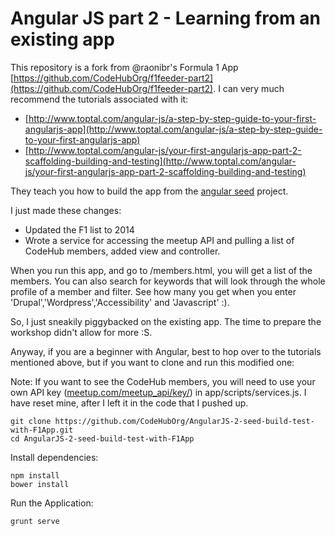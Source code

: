 # Angular JS part 2 - Learning from an existing app

This repository is a fork from @raonibr's Formula 1 App [https://github.com/CodeHubOrg/f1feeder-part2](https://github.com/CodeHubOrg/f1feeder-part2). 
I can very much recommend the tutorials associated with it:
- [http://www.toptal.com/angular-js/a-step-by-step-guide-to-your-first-angularjs-app](http://www.toptal.com/angular-js/a-step-by-step-guide-to-your-first-angularjs-app)
- [http://www.toptal.com/angular-js/your-first-angularjs-app-part-2-scaffolding-building-and-testing](http://www.toptal.com/angular-js/your-first-angularjs-app-part-2-scaffolding-building-and-testing)

They teach you how to build the app from the [angular seed](https://github.com/angular/angular-seed) project. 

I just made these changes:
- Updated the F1 list to 2014
- Wrote a service for accessing the meetup API and pulling a list of CodeHub members, added view and controller. 

When you run this app, and go to /members.html, you will get a list of the members. You can also search for keywords that will look through the whole profile of a member and filter. See how many you get when you enter 'Drupal','Wordpress','Accessibility' and 'Javascript' :).

So, I just sneakily piggybacked on the existing app. The time to prepare the workshop didn't allow for more :S. 

Anyway, if you are a beginner with Angular, best to hop over to the tutorials mentioned above, but if you want to clone and run this modified one: 

Note: If you want to see the CodeHub members, you will need to use your own API key ([meetup.com/meetup_api/key/](meetup.com/meetup_api/key/)) in app/scripts/services.js. I have reset mine, after I left it in the code that I pushed up.

```
git clone https://github.com/CodeHubOrg/AngularJS-2-seed-build-test-with-F1App.git
cd AngularJS-2-seed-build-test-with-F1App 
```

Install dependencies:

```
npm install
bower install
```

Run the Application:

```
grunt serve
```


